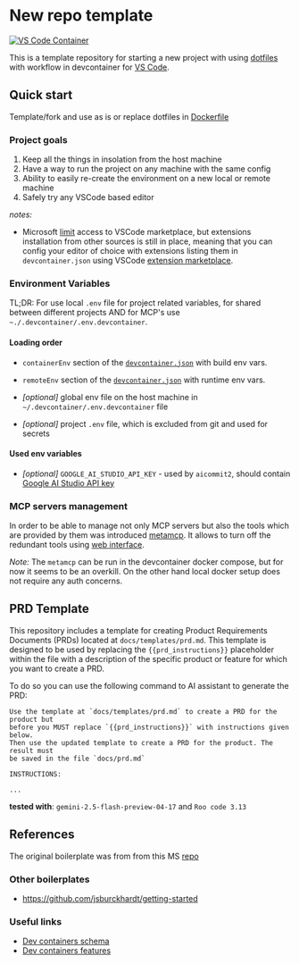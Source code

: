 # New repo template

[![VS Code Container](https://img.shields.io/static/v1?label=VS+Code&message=Container&logo=visualstudiocode&color=007ACC&logoColor=007ACC&labelColor=2C2C32)](https://open.vscode.dev/microsoft/vscode)

This is a template repository for starting a new project with using [dotfiles](https://github.com/kvokka/dotfiles/) with workflow in devcontainer for [VS Code](https://code.visualstudio.com/).

## Quick start

Template/fork and use as is or replace dotfiles in
[Dockerfile](./.devcontainer/Dockerfile)

### Project goals

1. Keep all the things in insolation from the host machine
2. Have a way to run the project on any machine with the same config
3. Ability to easily re-create the environment on a new local or remote machine
4. Safely try any VSCode based editor

*notes:*

- Microsoft [limit](https://github.com/getcursor/cursor/issues/2976) access
to VSCode marketplace, but extensions installation from other sources is still in
place, meaning that you can config your editor of choice with extensions listing
them in `devcontainer.json` using
VSCode [extension marketplace](https://marketplace.visualstudio.com/vscode).

### Environment Variables

TL;DR: For use local `.env` file for project related variables, for shared between
different projects AND for MCP's use `~./.devcontainer/.env.devcontainer`.

#### Loading order

- `containerEnv` section of the
[`devcontainer.json`](./.devcontainer/devcontainer.json)  with build env vars.

- `remoteEnv` section of the
[`devcontainer.json`](./.devcontainer/devcontainer.json)  with runtime env vars.

- *[optional]* global env file on the host machine in `~/.devcontainer/.env.devcontainer` file

- *[optional]* project `.env` file, which is excluded from git and used for secrets

#### Used env variables

- *[optional]* `GOOGLE_AI_STUDIO_API_KEY` - used by `aicommit2`, should contain [Google AI Studio API key](https://aistudio.google.com/app/apikey)

### MCP servers management

In order to be able to manage not only MCP servers but also the tools
which are provided by them was introduced
[metamcp](https://github.com/metatool-ai/mcp-server-metamcp). It allows to
turn off the redundant tools using [web interface](https://metamcp.com/mcp-servers).

*Note:* The `metamcp` can be run in the devcontainer docker compose, but
for now it seems to be an overkill. On the other hand local docker setup
does not require any auth concerns.

## PRD Template

This repository includes a template for creating Product Requirements Documents (PRDs) located at `docs/templates/prd.md`. This template is designed to be used by replacing the `{{prd_instructions}}` placeholder within the file with a description of the specific product or feature for which you want to create a PRD.

To do so you can use the following command to AI assistant to generate the PRD:

```text
Use the template at `docs/templates/prd.md` to create a PRD for the product but
before you MUST replace `{{prd_instructions}}` with instructions given below.
Then use the updated template to create a PRD for the product. The result must
be saved in the file `docs/prd.md`

INSTRUCTIONS:

...
```

**tested with**: `gemini-2.5-flash-preview-04-17` and `Roo code 3.13`

## References

The original boilerplate was from from this MS [repo](https://github.com/microsoft/vscode-remote-try-go)

### Other boilerplates

- <https://github.com/jsburckhardt/getting-started>

### Useful links

- [Dev containers schema](https://containers.dev/implementors/json_reference/)
- [Dev containers features](https://containers.dev/features/)
